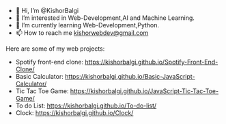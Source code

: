 - 👋 Hi, I’m @KishorBalgi
- 👀 I’m interested in Web-Development,AI and Machine Learning.
- 🌱 I’m currently learning Web-Development,Python.
- 📫 How to reach me kishorwebdev@gmail.com

Here are some of my web projects:

- Spotify front-end clone:
https://kishorbalgi.github.io/Spotify-Front-End-Clone/
- Basic Calculator:
https://kishorbalgi.github.io/Basic-JavaScript-Calculator/
- Tic Tac Toe Game:
https://kishorbalgi.github.io/JavaScript-Tic-Tac-Toe-Game/
- To do List:
https://kishorbalgi.github.io/To-do-list/
- Clock:
https://kishorbalgi.github.io/Clock/
